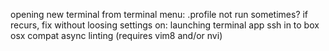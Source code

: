 opening new terminal from terminal menu: .profile not run sometimes?
    if recurs, fix without loosing settings on:
        launching terminal app
        ssh in to box
        osx compat
async linting (requires vim8 and/or nvi)
